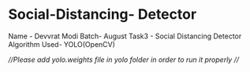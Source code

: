# Social-Distancing- Detector
Name - Devvrat Modi 
Batch- August
Task3 - Social Distancing Detector
Algorithm Used- YOLO(OpenCV)

*//Please add yolo.weights file in yolo folder in order to run it properly //*
